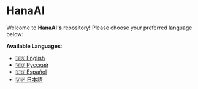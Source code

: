 # **HanaAI**

Welcome to **HanaAI's** repository! Please choose your preferred language below:

**Available Languages**:

- [🇺🇸 English](./Documents/Readme.en.md)
- [🇷🇺 Русский](./Documents/Readme.ru.md)
- [🇪🇸 Español](./Documents/Readme.es.md)
- [🇯🇵 日本語](./Documents/Readme.ja.md)